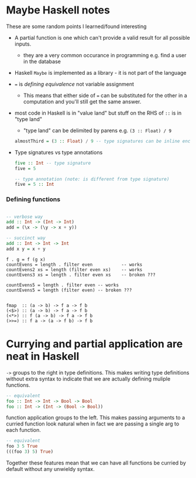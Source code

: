 # Maybe Haskell notes

These are some random points I learned/found interesting

- A partial function is one which can't provide a valid result for all possible
  inputs.
    - they are a very common occurance in programming e.g. find a user in the
      database
- Haskell `Maybe` is implemented as a library - it is not part of the language
- `=` is _defining equivalence_ not variable assignment
    - This means that either side of `=` can be substituted for the other in a
      computation and you'll still get the same answer.
- most code in Haskell is in "value land" but stuff on the RHS of `::` is in
  "type land"
    - "type land" can be delimited by parens e.g. `(3 :: Float) / 9`
    ```hs
    almostThird = (3 :: Float) / 9 -- type signatures can be inline enclosed in parens
    ```
- Type signatures vs type annotations

    ```hs
    five :: Int -- type signature
    five = 5

    -- type annotation (note: is different from type signature)
    five = 5 :: Int
    ```

### Defining functions

```hs

-- verbose way
add :: Int -> (Int -> Int)
add = (\x -> (\y -> x + y))

-- succinct way
add :: Int -> Int -> Int
add x y = x + y
```

```
f . g = f (g x)
countEvens = length . filter even           -- works
countEvens2 xs = length (filter even xs)    -- works
countEvens3 xs = length . filter even xs    -- broken ???

countEvens5 = length . filter even -- works
countEvens5 = length (filter even) -- broken ???


fmap  :: (a -> b) -> f a -> f b
(<$>) :: (a -> b) -> f a -> f b
(<*>) :: f (a -> b) -> f a -> f b
(>>=) :: f a -> (a -> f b) -> f b
```

# Currying and partial application are neat in Haskell

`->` groups to the right in type definitions. This makes writing type
definitions without extra syntax to indicate that we are actually defining
muliple functions.

```hs
-- equivalent
foo :: Int -> Int -> Bool -> Bool
foo :: Int -> (Int -> (Bool -> Bool))
```

function application groups to the left. This makes passing arguments to a
curried function look natural when in fact we are passing a single arg to each
function.

```hs
-- equivalent
foo 3 5 True
(((foo 3) 5) True)
```

Together these features mean that we can have all functions be curried by
default without any unwieldy syntax.

